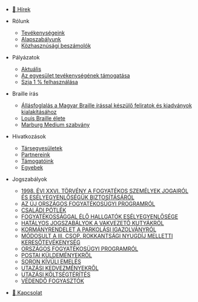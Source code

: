 <!-- docs/_sidebar.md -->

  - [📰 Hírek](docs/hirek/hirfolyam.md)
  - Rólunk
    - [Tevékenységeink](docs/rolunk/tevekenysegeink.md)
    - [Alapszabályunk](docs/rolunk/alapszabalyunk.md)
    - [Közhasznúsági beszámolók](docs/rolunk/beszamolo.md)
  - Pályázatok
    - [Aktuális](docs/palyazatok/aktualis.md)
    - [Az egyesület tevékenységének támogatása](docs/palyazatok/tamogatas.md)
    - [Szja 1 % felhasználása](docs/palyazatok/egysza.md)
  - Braille írás
    - [Állásfoglalás a Magyar Braille írással készülő feliratok és kiadványok kialakításához](docs/braille/allasfoglalas.md)
    - [Louis Braille élete](docs/braille/louis_braille.md)
    - [Marburg Medium szabvány](docs/braille/marburg_medium.md)
  - Hivatkozások
    - [Társegyesületek](docs/hivatkozasok/tarsegyesuletek.md)
    - [Partnereink](docs/hivatkozasok/partnereink.md)
    - [Támogatóink](docs/hivatkozasok/tamogatoink.md)
    - [Egyebek](docs/hivatkozasok/ures.md)
  - Jogszabályok
    - [1998. ÉVI XXVI. TÖRVÉNY A FOGYATÉKOS SZEMÉLYEK  JOGAIRÓL ÉS ESÉLYEGYENLŐSÉGÜK BIZTOSÍTÁSÁRÓL](ures.md)
    - [AZ ÚJ ORSZÁGOS FOGYATÉKOSÜGYI PROGRAMRÓL](ures.md)
    - [CSALÁDI PÓTLÉK](ures.md)
    - [FOGYATÉKOSSÁGGAL ÉLŐ HALLGATÓK ESÉLYEGYENLŐSÉGE](ures.md)
    - [HATÁLYOS JOGSZABÁLYOK A VAKVEZETŐ KUTYÁKRÓL](ures.md)
    - [KORMÁNYRENDELET A PARKOLÁSI IGAZOLVÁNYRÓL](ures.md)
    - [MÓDOSULT A III. CSOP. ROKKANTSÁGI NYUGDÍJ MELLETTI KERESŐTEVÉKENYSÉG](ures.md)
    - [ORSZÁGOS FOGYATÉKOSÜGYI PROGRAMRÓL](ures.md)
    - [POSTAI KÜLDEMÉNYEKRŐL](ures.md)
    - [SORON KÍVÜLI EMELÉS](ures.md)
    - [UTAZÁSI KEDVEZMÉNYEKRŐL](ures.md)
    - [UTAZÁSI KÖLTSÉGTÉRÍTÉS](ures.md)
    - [VÉDENDŐ FOGYASZTÓK](ures.md)

  - [📧 Kapcsolat](docs/kapcsolat.md)
